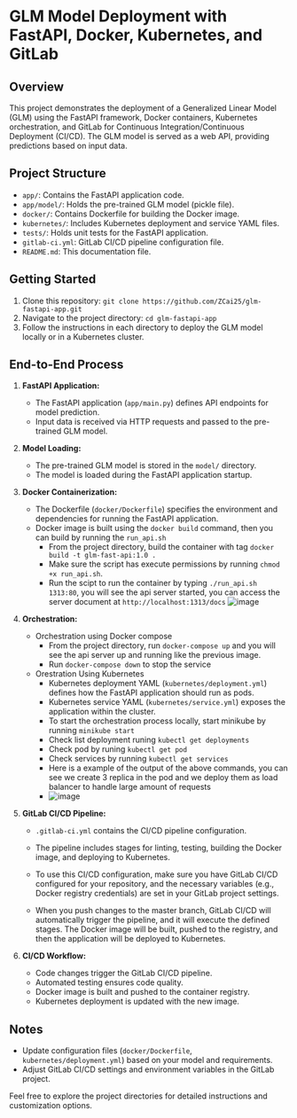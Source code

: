 # GLM Model Deployment with FastAPI, Docker, Kubernetes, and GitLab

## Overview

This project demonstrates the deployment of a Generalized Linear Model (GLM) using the FastAPI framework, Docker containers, Kubernetes orchestration, and GitLab for Continuous Integration/Continuous Deployment (CI/CD). The GLM model is served as a web API, providing predictions based on input data.

## Project Structure

- `app/`: Contains the FastAPI application code.
- `app/model/`: Holds the pre-trained GLM model (pickle file).
- `docker/`: Contains Dockerfile for building the Docker image.
- `kubernetes/`: Includes Kubernetes deployment and service YAML files.
- `tests/`: Holds unit tests for the FastAPI application.
- `gitlab-ci.yml`: GitLab CI/CD pipeline configuration file.
- `README.md`: This documentation file.

## Getting Started

1. Clone this repository: `git clone https://github.com/ZCai25/glm-fastapi-app.git`
2. Navigate to the project directory: `cd glm-fastapi-app`
3. Follow the instructions in each directory to deploy the GLM model locally or in a Kubernetes cluster.

## End-to-End Process

1. **FastAPI Application:**
   - The FastAPI application (`app/main.py`) defines API endpoints for model prediction.
   - Input data is received via HTTP requests and passed to the pre-trained GLM model.

2. **Model Loading:**
   - The pre-trained GLM model is stored in the `model/` directory.
   - The model is loaded during the FastAPI application startup.

3. **Docker Containerization:**
   - The Dockerfile (`docker/Dockerfile`) specifies the environment and dependencies for running the FastAPI application.
   - Docker image is built using the `docker build` command, then you can build by running the `run_api.sh`
      - From the project directory, build the container with tag `docker build -t glm-fast-api:1.0 .`
      - Make sure the script has execute permissions by running `chmod +x run_api.sh`.
      - Run the scipt to run the container by typing `./run_api.sh 1313:80`, you will see the api server started, you can access the server document at `http://localhost:1313/docs`
![image](https://github.com/ZCai25/glm-fastapi-app/assets/108997562/d217a7e9-2994-4274-9325-840bcb33f42c)


4. **Orchestration:**
   - Orchestration using Docker compose
      - From the project directory, run `docker-compose up` and you will see the api server up and running like the previous image.
      - Run `docker-compose down` to stop the service
   - Orestration Using Kubernetes
      - Kubernetes deployment YAML (`kubernetes/deployment.yml`) defines how the FastAPI application should run as pods.
      - Kubernetes service YAML (`kubernetes/service.yml`) exposes the application within the cluster.
      - To start the orchestration process locally, start minikube by running `minikube start`
      - Check list deployment runing `kubectl get deployments`
      - Check pod by runing `kubectl get pod`
      - Check services by running `kubectl get services`
      - Here is a example of the output of the above commands, you can see we create 3 replica in the pod and we deploy them as load balancer to handle large amount of requests
      - ![image](https://github.com/ZCai25/glm-fastapi-app/assets/108997562/b044c916-bbfd-4095-b9a6-fd7d9634d50a)



6. **GitLab CI/CD Pipeline:**
   - `.gitlab-ci.yml` contains the CI/CD pipeline configuration.
   - The pipeline includes stages for linting, testing, building the Docker image, and deploying to Kubernetes.
   - To use this CI/CD configuration, make sure you have GitLab CI/CD configured for your repository, and the necessary variables (e.g., Docker registry credentials) are set in your GitLab project settings.

   - When you push changes to the master branch, GitLab CI/CD will automatically trigger the pipeline, and it will execute the defined stages. The Docker image will be built, pushed to the registry, and then the application will be deployed to Kubernetes.

7. **CI/CD Workflow:**
   - Code changes trigger the GitLab CI/CD pipeline.
   - Automated testing ensures code quality.
   - Docker image is built and pushed to the container registry.
   - Kubernetes deployment is updated with the new image.

## Notes

- Update configuration files (`docker/Dockerfile`, `kubernetes/deployment.yml`) based on your model and requirements.
- Adjust GitLab CI/CD settings and environment variables in the GitLab project.

Feel free to explore the project directories for detailed instructions and customization options.
